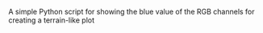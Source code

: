 A simple Python script for showing the blue value of the RGB channels for creating a terrain-like plot 
